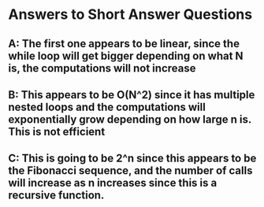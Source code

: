 # Answers to Short Answer Questions

## A: The first one appears to be linear, since the while loop will get bigger depending on what N is, the computations will not increase

## B: This appears to be O(N^2) since it has multiple nested loops and the computations will exponentially grow depending on how large n is. This is not efficient

## C: This is going to be 2^n since this appears to be the Fibonacci sequence, and the number of calls will increase as n increases since this is a recursive function.

